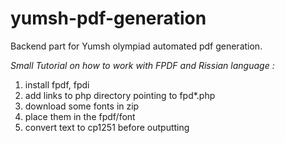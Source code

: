 # yumsh-pdf-generation
Backend part for Yumsh olympiad automated pdf generation.

*Small Tutorial on how to work with FPDF and Rissian language :*
1) install fpdf, fpdi
2) add links to php directory pointing to fpd*.php
3) download some fonts in zip
4) place them in the fpdf/font
5) convert text to cp1251 before outputting
